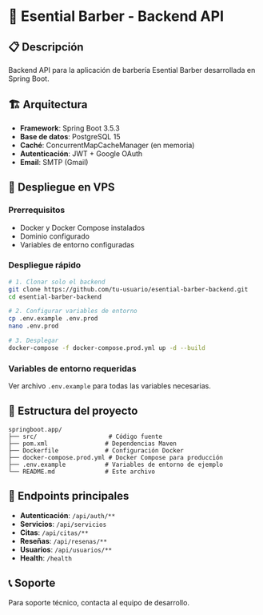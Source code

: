# 🚀 Esential Barber - Backend API

## 📋 Descripción
Backend API para la aplicación de barbería Esential Barber desarrollada en Spring Boot.

## 🏗️ Arquitectura
- **Framework**: Spring Boot 3.5.3
- **Base de datos**: PostgreSQL 15
- **Caché**: ConcurrentMapCacheManager (en memoria)
- **Autenticación**: JWT + Google OAuth
- **Email**: SMTP (Gmail)

## 🚀 Despliegue en VPS

### Prerrequisitos
- Docker y Docker Compose instalados
- Dominio configurado
- Variables de entorno configuradas

### Despliegue rápido
```bash
# 1. Clonar solo el backend
git clone https://github.com/tu-usuario/esential-barber-backend.git
cd esential-barber-backend

# 2. Configurar variables de entorno
cp .env.example .env.prod
nano .env.prod

# 3. Desplegar
docker-compose -f docker-compose.prod.yml up -d --build
```

### Variables de entorno requeridas
Ver archivo `.env.example` para todas las variables necesarias.

## 📁 Estructura del proyecto
```
springboot.app/
├── src/                    # Código fuente
├── pom.xml                # Dependencias Maven
├── Dockerfile             # Configuración Docker
├── docker-compose.prod.yml # Docker Compose para producción
├── .env.example           # Variables de entorno de ejemplo
└── README.md              # Este archivo
```

## 🔧 Endpoints principales
- **Autenticación**: `/api/auth/**`
- **Servicios**: `/api/servicios`
- **Citas**: `/api/citas/**`
- **Reseñas**: `/api/resenas/**`
- **Usuarios**: `/api/usuarios/**`
- **Health**: `/health`

## 📞 Soporte
Para soporte técnico, contacta al equipo de desarrollo.
